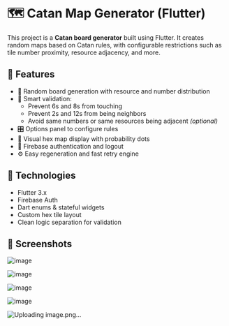 # 🗺️ Catan Map Generator (Flutter)

This project is a **Catan board generator** built using Flutter. It creates random maps based on Catan rules, with configurable restrictions such as tile number proximity, resource adjacency, and more.

## 🚀 Features

- 🔁 Random board generation with resource and number distribution
- 🧠 Smart validation:
  - Prevent 6s and 8s from touching
  - Prevent 2s and 12s from being neighbors
  - Avoid same numbers or same resources being adjacent *(optional)*
- 🎛️ Options panel to configure rules
- 🎨 Visual hex map display with probability dots
- 🔐 Firebase authentication and logout
- ⚙️ Easy regeneration and fast retry engine

## 🧩 Technologies

- Flutter 3.x
- Firebase Auth
- Dart enums & stateful widgets
- Custom hex tile layout
- Clean logic separation for validation

## 📸 Screenshots

![image](https://github.com/user-attachments/assets/46b19e77-ae1f-479c-bda8-33a6f6bd37c5)

![image](https://github.com/user-attachments/assets/e29ef619-484c-429b-8b61-988784b0a124)

![image](https://github.com/user-attachments/assets/f040a07f-5e19-4040-9d74-9e74734195a3)

![image](https://github.com/user-attachments/assets/73bcf766-3b19-414f-beb4-3072b4395684)

![Uploading image.png…]()

